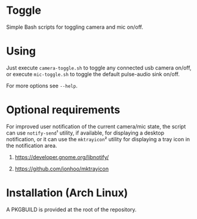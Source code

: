 # Toggle
Simple Bash scripts for toggling camera and mic on/off.

# Using
Just execute `camera-toggle.sh` to toggle any connected usb camera on/off, or execute `mic-toggle.sh` to toggle the default pulse-audio sink on/off.

For more options see `--help`.

# Optional requirements
For improved user notification of the current camera/mic state, the script can use `notify-send`¹ utility, if available, for displaying a desktop notification,
or it can use the `mktrayicon`² utility for displaying a tray icon in the notification area.

1. https://developer.gnome.org/libnotify/

2. https://github.com/jonhoo/mktrayicon

# Installation (Arch Linux)
A PKGBUILD is provided at the root of the repository.
